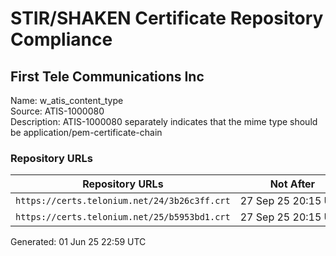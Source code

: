 # STIR/SHAKEN Certificate Repository Compliance

## First Tele Communications Inc

Name: w_atis_content_type\
Source: ATIS-1000080\
Description: ATIS-1000080 separately indicates that the mime type should be application/pem-certificate-chain
### Repository URLs

| Repository URLs | Not After |  Problems | Link |
|-----------------|-----------|-----------|------|
| `https://certs.telonium.net/24/3b26c3ff.crt` | 27&#160;Sep&#160;25&#160;20:15&#160;UTC | true | [view](../../REPOS/750f9cfead81d4768ae5c4f82dcf5ec7d05866bb/README.md) |
| `https://certs.telonium.net/25/b5953bd1.crt` | 27&#160;Sep&#160;25&#160;20:15&#160;UTC | true | [view](../../REPOS/27b60c8f1a6768e2352fef7bbc4aea99251aefb4/README.md) |


Generated: 01 Jun 25 22:59 UTC